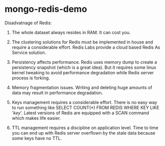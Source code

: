 # mongo-redis-demo

Disadvatnage of Redis:

1. The whole dataset always resides in RAM. It can cost you.

2. The clustering solutions for Redis must be implemented in house and require a considerable effort. Redis Labs provide a cloud based Redis As Service solution.

3. Persistency affects performance. Redis uses memory dump to create a persistency snapshot (which is a great idea). But it requires some linux kernel tweaking to avoid performance degradation while Redis server process is forking.

4. Memory fragmentation issues. Writing and deleting huge amounts of data may result in performance degradation.

5. Keys management requires a considerable effort. There is no easy way to run something like SELECT COUNT(*) FROM REDIS WHERE KEY LIKE '*key*'. Latest versions of Redis are equipped with a SCAN command which makes life easier.

6. TTL management requires a discipline on application level. Time to time you can end up with Redis server overflown by the stale data because some keys have no TTL.
